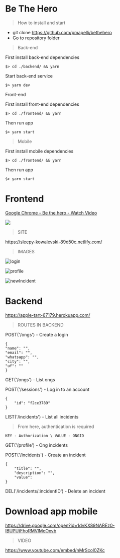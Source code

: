 # Be The Hero

> How to install and start

* git clone https://github.com/pmapelli/bethehero
* Go to repository folder

> Back-end

First install back-end dependencies

```
$> cd ./backend/ && yarn
```

Start back-end service

```
$> yarn dev 
```

Front-end

First install front-end dependencies

```
$> cd ./frontend/ && yarn
```

Then run app

```
$> yarn start
```

> Mobile

First install mobile dependencies

```
$> cd ./frontend/ && yarn
```

Then run app

```
$> yarn start
```

# Frontend

<a href="https://www.loom.com/share/26f2485b5bbf4b6a8cfdd1bcdf98d4c5"> <p>Google Chrome - Be the hero - Watch Video</p> <img style="max-width:300px;" src="https://cdn.loom.com/sessions/thumbnails/26f2485b5bbf4b6a8cfdd1bcdf98d4c5-with-play.gif"> </a>

> SITE

https://sleepy-kowalevski-89d50c.netlify.com/

> IMAGES

![login](https://user-images.githubusercontent.com/15129047/78364315-a198a800-7593-11ea-98fc-0f66b80359ed.png)

![profile](https://user-images.githubusercontent.com/15129047/78364513-f4725f80-7593-11ea-9176-4e5032493717.png)

![newIncident](https://user-images.githubusercontent.com/15129047/78364579-0fdd6a80-7594-11ea-8825-eae62609f0a3.png)

# Backend
https://apple-tart-67179.herokuapp.com/

> ROUTES IN BACKEND

POST('/ongs') - Create a login

``` 
{
"name": "",
"email": "",
"whatsapp": "",
"city": "",
"uf": ""
} 
```

GET('/ongs') - List ongs

POST('/sessions') - Log in to an account

```
{
	"id": "f2ce3789"
}
```

LIST('/incidents') - List all incidents

> From here, authentication is required

```
KEY - Authorization \ VALUE - ONGID
```

GET('/profile') - Ong incidents

POST('/incidents') - Create an incident

```
{
	"title": "",
	"description": "",
	"value": 
}
```

DEL('/incidents/:incidentID') - Delete an incident

# Download app mobile
https://drive.google.com/open?id=1dvKX89NAREz0-IBUPUtFhoRMVlMeOxvb

> VIDEO

https://www.youtube.com/embed/nMrScoI0ZKc

